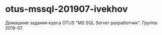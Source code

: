 # otus-mssql-201907-ivekhov

Домашние задания курса OTUS "MS SQL Server разработчик".
Группа 2019-07.
